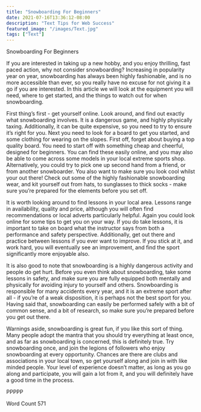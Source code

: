 ```yaml
---
title: "Snowboarding For Beginners"
date: 2021-07-16T13:36:12-08:00
description: "Text Tips for Web Success"
featured_image: "/images/Text.jpg"
tags: ["Text"]
---
```


Snowboarding For Beginners

If you are interested in taking up a new hobby, and you enjoy thrilling, fast paced action, why not consider snowboarding?  Increasing in popularity year on year, snowboarding has always been highly fashionable, and is no more accessible than ever, so you really have no excuse for not giving it a go if you are interested.  In this article we will look at the equipment you will need, where to get started, and the things to watch out for when snowboarding.

First thing’s first - get yourself online.  Look around, and find out exactly what snowboarding involves.  It is a dangerous game, and highly physically taxing.  Additionally, it can be quite expensive, so you need to try to ensure it’s right for you.  Next you need to look for a board to get you started, and some clothing for wearing on the slopes.  First off, forget about buying a top quality board.  You need to start off with something cheap and cheerful, designed for beginners.  You can find these easily online, and you may also be able to come across some models in your local extreme sports shop.  Alternatively, you could try to pick one up second hand from a friend, or from another snowboarder.  You also want to make sure you look cool whilst your out there! Check out some of the highly fashionable snowboarding wear, and kit yourself out from hats, to sunglasses to thick socks - make sure you’re prepared for the elements before you set off.

It is worth looking around to find lessons in your local area. Lessons range in availability, quality and price, although you will often find recommendations or local adverts particularly helpful.  Again you could look online for some tips to get you on your way.  If you do take lessons, it is important to take on board what the instructor says from both a performance and safety perspective.  Additionally, get out there and practice between lessons if you ever want to improve.  If you stick at it, and work hard, you will eventually see an improvement, and find the sport significantly more enjoyable also.

It is also good to note that snowboarding is a highly dangerous activity and people do get hurt.  Before you even think about snowboarding, take some lessons in safety, and make sure you are fully equipped both mentally and physically for avoiding injury to yourself and others.  Snowboarding is responsible for many accidents every year, and it is an extreme sport after all - if you’re of a weak disposition, it is perhaps not the best sport for you.  Having said that, snowboarding can easily be performed safely with a bit of common sense, and a bit of research, so make sure you’re prepared before you get out there.

Warnings aside, snowboarding is great fun, if you like this sort of thing.  Many people adopt the mantra that you should try everything at least once, and as far as snowboarding is concerned, this is definitely true.  Try snowboarding once, and join the legions of followers who enjoy snowboarding at every opportunity.  Chances are there are clubs and associations in your local town, so get yourself along and join in with like minded people.  Your level of experience doesn’t matter, as long as you go along and participate, you will gain a lot from it, and you will definitely have a good time in the process.


PPPPP

Word Count 571


